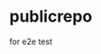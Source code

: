 # publicrepo
for e2e test





















































































































































































































































































































































































































































































































































































































































































































































































































































































































































































































